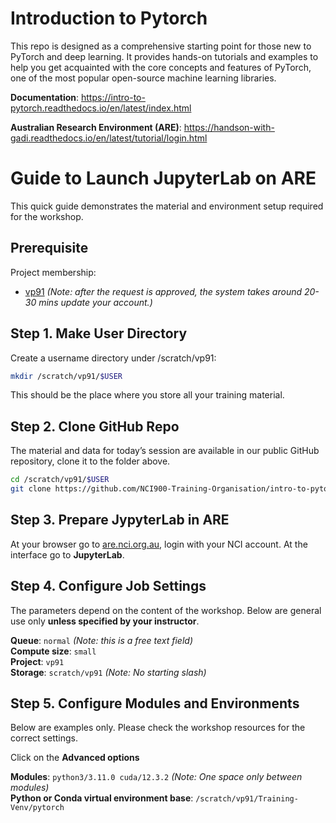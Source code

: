 # Introduction to Pytorch
This repo is designed as a comprehensive starting point for those new to PyTorch and deep learning. It provides hands-on tutorials and examples to help you get acquainted with the core concepts and features of PyTorch, one of the most popular open-source machine learning libraries.

**Documentation**: https://intro-to-pytorch.readthedocs.io/en/latest/index.html

**Australian Research Environment (ARE)**: https://handson-with-gadi.readthedocs.io/en/latest/tutorial/login.html  

  # Guide to Launch JupyterLab on ARE
 
This quick guide demonstrates the material and environment setup required for the workshop.
## Prerequisite
Project membership:  
 - [vp91](https://my.nci.org.au/mancini/project/vp91/join) *(Note: after the request is approved, the system takes around 20-30 mins update your account.)* 

## Step 1. Make User Directory
Create a username directory under /scratch/vp91:  

```bash
mkdir /scratch/vp91/$USER
```

This should be the place where you store all your training material.

## Step 2.  Clone GitHub Repo
The material and data for today’s session are available in our public GitHub repository, clone it to the folder above.   
```bash 
cd /scratch/vp91/$USER    
git clone https://github.com/NCI900-Training-Organisation/intro-to-pytorch
```   
    

## Step 3.  Prepare JypyterLab in ARE
At your browser go to [are.nci.org.au](https://are.nci.org.au/), login with your NCI account. At the interface go to **JupyterLab**.    
 
## Step 4.  Configure Job Settings
The parameters depend on the content of the workshop. Below are general use only **unless specified by your instructor**.   

**Queue**: `normal` *(Note: this is a free text field)*  
**Compute size**:  `small`    
**Project**: `vp91`  
**Storage**: `scratch/vp91`     *(Note: No starting slash)*

## Step 5.  Configure Modules and Environments
Below are examples only. Please check the workshop resources for the correct settings.   

Click on the **Advanced options**   
  

**Modules**: `python3/3.11.0 cuda/12.3.2`   *(Note: One space only between modules)*   
**Python or Conda virtual environment base**: 
`/scratch/vp91/Training-Venv/pytorch`  

